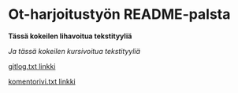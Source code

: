 # Ot-harjoitustyön README-palsta
**Tässä kokeilen lihavoitua tekstityyliä**

*Ja tässä kokeilen kursivoitua tekstityyliä*

[gitlog.txt linkki](https://github.com/BananaMayo/ot-harjoitustyo/blob/master/laskarit/viikko1/gitlog.txt)

[komentorivi.txt linkki](https://github.com/BananaMayo/ot-harjoitustyo/blob/master/laskarit/viikko1/komentorivi.txt)

